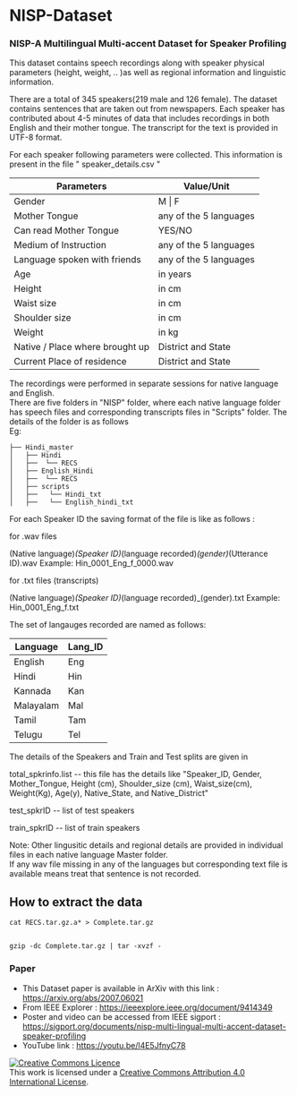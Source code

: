 # NISP-Dataset
### NISP-A Multilingual Multi-accent Dataset for Speaker Profiling

This dataset  contains speech recordings along with speaker physical parameters 
(height, weight, .. )as well as regional information and linguistic information.

There are a total of 345 speakers(219 male and 126 female). The dataset contains
sentences that are taken out from newspapers.  Each speaker has contributed
about 4-5 minutes of data that includes recordings in both English and their mother
tongue.  The transcript for the text is provided in UTF-8 format. 

For each speaker following parameters were collected.   This information is present in the file " speaker_details.csv "

|  Parameters                     	| Value/Unit             	|
|---------------------------------	|------------------------	|
| Gender                          	| M \| F                 	|
| Mother Tongue                   	| any of the 5 languages 	|
| Can read Mother Tongue          	| YES/NO                 	|
| Medium of Instruction           	| any of the 5 languages 	|
| Language spoken with friends    	| any of the 5 languages 	|
| Age                             	| in years               	|
| Height                          	| in cm                  	|
| Waist size                      	| in cm                  	|
| Shoulder size                   	| in cm                  	|
| Weight                          	| in kg                  	|
| Native / Place where brought up 	| District and State     	|
| Current Place of residence      	| District and State     	|

The recordings were performed in separate sessions for native language and English.  
There are five folders in "NISP" folder, where each native language folder has speech files and corresponding transcripts files in "Scripts" folder.  The details of the folder is as follows
<br> Eg: 
<br>
  
    ├── Hindi_master
    │   ├── Hindi  
    │   ├──  └── RECS        
    │   ├── English_Hindi
    │   ├──  └── RECS
    │   ├── scripts
    │   ├──   └── Hindi_txt
    │   ├──   └── English_hindi_txt
    
For each Speaker ID the saving format of the file is like as follows :

for .wav files

(Native language)_(Speaker ID)_(language recorded)_(gender)_(Utterance ID).wav
Example: Hin_0001_Eng_f_0000.wav

for .txt files (transcripts)

(Native language)_(Speaker ID)_(language recorded)_(gender).txt
Example: Hin_0001_Eng_f.txt


The set of langauges recorded are named as follows:

| Language  | Lang_ID |
|-----------|---------|
| English   | Eng     |
| Hindi     | Hin     |
| Kannada   | Kan     |
| Malayalam | Mal     |
| Tamil     | Tam     |
| Telugu    | Tel     |


The details of the Speakers and Train and Test splits are given in 

total_spkrinfo.list -- this file has the details like "Speaker_ID, Gender, Mother_Tongue, Height (cm), Shoulder_size (cm), Waist_size(cm), Weight(Kg), Age(y), Native_State, and  Native_District" 

test_spkrID -- list of test speakers

train_spkrID -- list of train speakers

Note: Other lingusitic details and regional details are provided in individual files in each native language Master folder.      
      If any wav file missing in any of the languages but corresponding text file is available means treat that sentence is not recorded. 

## How to extract the data
```
cat RECS.tar.gz.a* > Complete.tar.gz


gzip -dc Complete.tar.gz | tar -xvzf - 
```
### Paper


- This Dataset paper is available in ArXiv with this link : https://arxiv.org/abs/2007.06021
- From IEEE Explorer : https://ieeexplore.ieee.org/document/9414349
- Poster and video can be accessed from IEEE sigport : https://sigport.org/documents/nisp-multi-lingual-multi-accent-dataset-speaker-profiling
- YouTube link : https://youtu.be/l4E5JfnyC78 

<a rel="license" href="http://creativecommons.org/licenses/by/4.0/"><img alt="Creative Commons Licence" style="border-width:0" src="https://i.creativecommons.org/l/by/4.0/88x31.png" /></a><br />This work is licensed under a <a rel="license" href="http://creativecommons.org/licenses/by/4.0/">Creative Commons Attribution 4.0 International License</a>.
